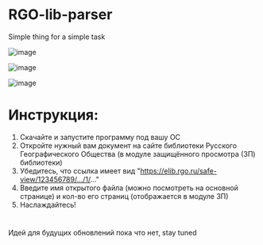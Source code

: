 # RGO-lib-parser
Simple thing for a simple task

![image](https://github.com/user-attachments/assets/d81cdfbc-3502-4eae-964e-df80bf3bc921)

![image](https://github.com/user-attachments/assets/461d5bd4-1fc5-4092-9ce8-c4c038e67fdb)

![image](https://github.com/user-attachments/assets/29d48ec2-f564-402d-96e1-774dba147dfa)


# Инструкция: 
1. Скачайте и запустите программу под вашу ОС
2. Откройте нужный вам документ на сайте библиотеки Русского Географического Общества (в модуле защищённого просмотра (ЗП) библиотеки)
3. Убедитесь, что ссылка имеет вид "https://elib.rgo.ru/safe-view/123456789/.../1/..."
4. Введите имя открытого файла (можно посмотреть на основной странице) и кол-во его страниц (отображается в модуле ЗП)
5. Наслаждайтесь!

#
Идей для будущих обновлений пока что нет, stay tuned
